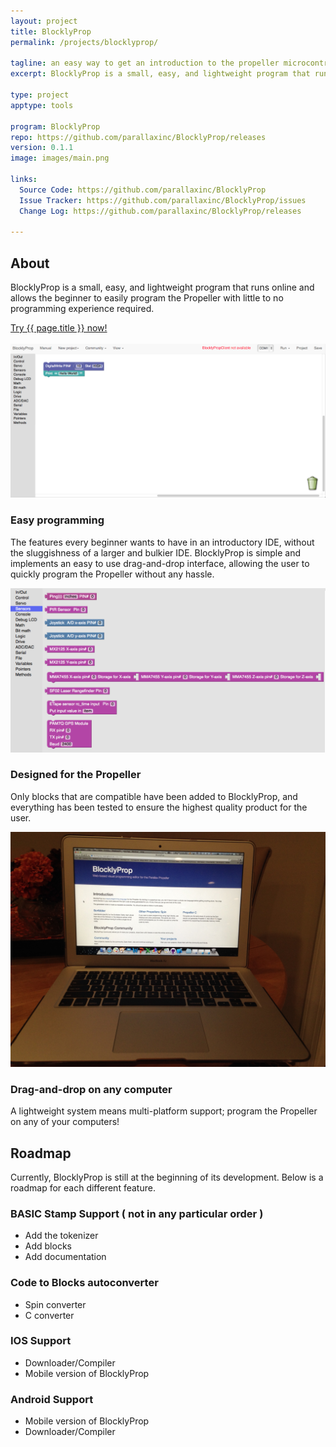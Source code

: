 ```yaml
---
layout: project
title: BlocklyProp
permalink: /projects/blocklyprop/

tagline: an easy way to get an introduction to the propeller microcontroller
excerpt: BlocklyProp is a small, easy, and lightweight program that runs online and allows the beginner to easily program the Propeller with little to no programming experience required.

type: project
apptype: tools

program: BlocklyProp
repo: https://github.com/parallaxinc/BlocklyProp/releases
version: 0.1.1
image: images/main.png

links:
  Source Code: https://github.com/parallaxinc/BlocklyProp
  Issue Tracker: https://github.com/parallaxinc/BlocklyProp/issues
  Change Log: https://github.com/parallaxinc/BlocklyProp/releases

---
```



<div class="row">
  <div class="portfolio-item col-sm-8 col-md-8">
    <h2>About</h2>
    <p class="lead">BlocklyProp is a small, easy, and lightweight program that runs online and allows the beginner to easily program the Propeller with little to no programming experience required.</p>
    <a class="btn btn-default btn-lg" href="http://blocklyprop.creatingfuture.eu/index.html">Try {{ page.title }} now!</a>
  </div>
  <div class="portfolio-item col-sm-4 col-md-4">
  </div>
</div>

<br/>

<div class="row">
  <div class="portfolio-item col-sm-4 col-md-4"> <img class="img-responsive" src="images/draganddrop.png">
    <h3>Easy programming</h3>
    <p>The features every beginner wants to have in an introductory IDE, without the sluggishness of a larger and bulkier IDE. BlocklyProp is simple and implements an easy to use drag-and-drop interface, allowing the user to quickly program the Propeller without any hassle.</p>
  </div>
  <div class="portfolio-item col-sm-4 col-md-4"> <img class="img-responsive" src="images/custom_blocks.png">
    <h3>Designed for the Propeller</h3>
    <p>Only blocks that are compatible have been added to BlocklyProp, and everything has been tested to ensure the highest quality product for the user.</p>
  </div>
  <div class="portfolio-item col-sm-4 col-md-4"> <img class="img-responsive" src="images/computer.jpg">
    <h3>Drag-and-drop on any computer</h3>
    <p>A lightweight system means multi-platform support; program the Propeller on any of your computers!</p>
  </div>
</div>

<div class="row">
    <div class="portfolio-item col-sm-8 col-md-8">
        <h2>Roadmap</h2>
        <p>Currently, BlocklyProp is still at the beginning of its development. Below is a roadmap for each different feature.</p>
    </div>
</div>

<div class="row">
    <div class="portfolio-item col-sm-8 col-md-8">
        <h3>BASIC Stamp Support ( not in any particular order )</h3>
        <ul>
            <li>Add the tokenizer</li>
            <li>Add blocks</li>
            <li>Add documentation</li>
        </ul>
    </div>
</div>

<div class="row">
    <div class="portfolio-item col-sm-8 col-md-8">
        <h3>Code to Blocks autoconverter</h3>
        <ul>
            <li>Spin converter</li>
            <li>C converter</li>
        </ul>
    </div>
</div>

<div class="row">
    <div class="portfolio-item col-sm-8 col-md-8">
        <h3>IOS Support</h3>
        <ul>
            <li>Downloader/Compiler</li>
            <li>Mobile version of BlocklyProp</li>
        </ul>
    </div>
</div>

<div class="row">
    <div class="portfolio-item col-sm-8 col-md-8">
        <h3>Android Support</h3>
        <ul>
            <li>Mobile version of BlocklyProp</li>
            <li>Downloader/Compiler</li>
        </ul>
    </div>
</div>
